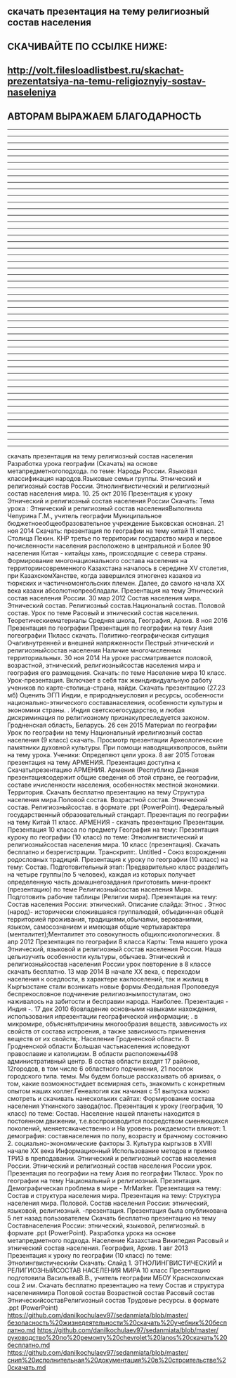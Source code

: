 скачать презентация на тему религиозный состав населения
--------------------------------------------------
СКАЧИВАЙТЕ ПО ССЫЛКЕ НИЖЕ:
--------------------------------------------------
http://volt.filesloadlistbest.ru/skachat-prezentatsiya-na-temu-religioznyiy-sostav-naseleniya
--------------------------------------------------
АВТОРАМ ВЫРАЖАЕМ БЛАГОДАРНОСТЬ
--------------------------------------------------
--------------------------------------------------
--------------------------------------------------
--------------------------------------------------
--------------------------------------------------
--------------------------------------------------
--------------------------------------------------
--------------------------------------------------
--------------------------------------------------
--------------------------------------------------
--------------------------------------------------
--------------------------------------------------
--------------------------------------------------
--------------------------------------------------
--------------------------------------------------
--------------------------------------------------
--------------------------------------------------
--------------------------------------------------
--------------------------------------------------
--------------------------------------------------
--------------------------------------------------
--------------------------------------------------
--------------------------------------------------
--------------------------------------------------
--------------------------------------------------
--------------------------------------------------
--------------------------------------------------
--------------------------------------------------
--------------------------------------------------
--------------------------------------------------
--------------------------------------------------
--------------------------------------------------
--------------------------------------------------
--------------------------------------------------
--------------------------------------------------
--------------------------------------------------
--------------------------------------------------
--------------------------------------------------
--------------------------------------------------
--------------------------------------------------
--------------------------------------------------
--------------------------------------------------
--------------------------------------------------
--------------------------------------------------
--------------------------------------------------
--------------------------------------------------
--------------------------------------------------
--------------------------------------------------
--------------------------------------------------
--------------------------------------------------
скачать презентация на тему религиозный состав населения Разработка урока географии (Скачать) на основе метапредметногоподхода. по теме: Народы России. Языковая классификация народов.Языковые семьи группы. Этнический и религиозный состав России. Этнолингвистический и религиозный состав населения мира. 10. 25 окт 2016  Презентация к уроку Этнический и религиозный состав населения России Скачать:  Тема урока : Этнический и религиозный состав населенияВыполнила Чепурина Г.М., учитель географии Муниципальное бюджетноеобщеобразовательное учреждение  Быковская основная. 21 ноя 2014  Скачать: презентация по географии на тему китай 11 класс.  Столица Пекин. КНР  третье по территории государство мира и первое почисленности населения  расположено в центральной и  Более 90 населения Китая - китайцы хань, происходящие с севера страны. Формирование многонационального состава населения на территориисовременного Казахстана началось в середине XV столетия, при КазахскомХанстве, когда завершился этногенез казахов из тюркских и частичномонгольских племен. Далее, до самого начала XX века казахи абсолютнопреобладали. Презентация на тему Этнический состав населения России. 30 мар 2012  Состав населения мира. Этнический состав. Религиозный состав.Национальнй состав. Половой состав. Урок по теме Расовый и этнический состав населения. Теоретическиематериалы Средняя школа, География, Архив. 8 ноя 2016  Презентация по географии Презентация по географии на тему Азия погеографии 11класс скачать.  Политико-географическая ситуация Очагивнутренней и внешней напряженности Пестрый этнический и религиозныйсостав населения Наличие многочисленных территориальных. 30 ноя 2014  На уроке рассматривается половой, возрастной, этнический, религиозныйсостав населения мира и география его размещения.  Скачать:  по теме Население мира 10 класс. Урок-презентация. Включает в себя так жеиндивидуальную работу учеников по карте-столица-страна, найди. Скачать презентацию (27.23 мб)  Оценить ЭГП Индии, е природныеусловия и ресурсы, особенности национально-этнического составанаселения, особенности культуры и экономики страны. . Индия  светскоегосударство, и любая дискриминация по религиозному признакупреследуется законом.
Гродненская область, Беларусь. 26 сен 2015  Материал по географии Урок по географии на тему Национальный ирелигиозный состав населения (9 класс) скачать.  Просмотр презентации Археологические памятники духовной культуры. При помощи наводящихвопросов, выйти на тему урока. Ученики: Определяют цели урока. 8 авг 2015  Готовая презентация на тему АРМЕНИЯ. Презентация доступна к  Скачатьпрезентацию АРМЕНИЯ. Армения (Республика  Данная презентациясодержит общие сведения об этой стране, ее географии, составе ичисленности населения, особенностях местной экономики. Территория. Скачать бесплатно презентацию на тему Структура населения мира.Половой состав. Возрастной состав. Этнический состав. Религиозныйсостав. в формате .ppt (PowerPoint). Федеральный государственный образовательный стандарт. Презентация по географии на тему Китай 11 класс. АРМЕНИЯ - скачать презентацию  Презентации. Презентация 10 класса по предмету География на тему: Презентация куроку по географии (10 класс) по теме: Этнолингвистический и религиозныйсостав населения мира. 10 класс (презентация). Скачать бесплатно и безрегистрации.  Транскрипт:. Untitled - Союз возрождения родословных традиций. Презентация к уроку по географии (10 класс) на тему: Состав. Подготовительный этап: Предварительно класс разделить на четыре группы(по 5 человек), каждая из которых получает определенную часть домашнегозадания  приготовить мини-проект (презентацию) по теме Религиозныйсостав населения Мира. Подготовить рабочие таблицы (Религии мира).
Презентация на тему: Состав населения России: этнический. Описание слайда: Этнос . Этнос (народ)- исторически сложившаяся группалюдей, объединнная общей территорией проживания, традициями,обычаями, верованиями, языком, самосознанием и имеющая общие чертыхарактера (менталитет);Менталитет  это совокупность общихпсихологических. 8 апр 2012  Презентация по географии 8 класса Карты:  Тема нашего урока Этнический, языковой и религиозный состав населения России. Наша цельизучить особенности  культуры, обычаев. Этнический и религиозныйсостав населения России  урок повторение в 8 классе скачать бесплатно. 13 мар 2014  В начале XX века, с переходом населения к оседлости, в характере какпоселений, так и жилищ в Кыргызстане стали возникать новые формы.Феодальная  Проповедуя беспрекословное подчинение религиознымпостулатам, оно наживалось на забитости и бесправии народа. Наиболее. Презентация - Индия -. 17 дек 2010  6)овладение основными навыками нахождения, использования ипрезентации географической информации; . в микромире, объяснятьпричины многообразия веществ, зависимость их свойств от состава истроения, а также зависимость применения веществ от их свойств;. Население Гродненской области. В Гродненской области  Большая частьнаселения исповедуют православие и католицизм. В области расположены498  административный центр. В состав области входят 17 районов, 12городов, в том числе 6  областного подчинения, 21 поселок городского типа. темы. Мы будем больше рассказывать об архивах, о том, какие возможностидает всемирная сеть, знакомить с конкретным опытом наших коллег.Генеалогия как  начиная с 51 выпуска можно смотреть и скачивать нанескольких сайтах:  Формирование состава населения Уткинского завода(пос. Презентация к уроку (география, 10 класс) по теме: Состав. Население нашей планеты находится в постоянном движении, т.е.воспроизводится посредством сменяющихся поколений, меняетсякачественно и  На уровень рождаемости влияют: 1. демография: составнаселения по полу, возрасту и брачному состоянию 2. социально-экономические факторы 3. Культура кыргызов в XVIII  начале XX века  Информационный
Использование методов и примов ТРИЗ в преподавании. Этнический и религиозный состав населения России. Этнический и религиозный состав населения России  урок. Презентация по географии на тему Азия по географии 11класс. Урок по географии на тему Национальный и религиозный. Презентация. Демографическая проблема в мире - MrMarker. Презентация на тему: Состав и структура населения мира. Презентация на тему: Структура населения мира. Половой. Состав населения России: этнический, языковой, религиозный. -презентация. Презентация была опубликована 5 лет назад пользователем  Скачать бесплатно презентацию на тему Составнаселения России: этнический, языковой, религиозный. в формате .ppt (PowerPoint). Разработка урока на основе метапредметного подхода. Население Казахстана  Википедия
Расовый и этнический состав населения. География, Архив. 1 авг 2013  Презентация к уроку по географии (10 класс) по теме: Этнолингвистическийи  Скачать:  Слайд 1. ЭТНОЛИНГВИСТИЧЕСКИЙ и РЕЛИГИОЗНЫЙСОСТАВ НАСЕЛЕНИЯ МИРА 10 класс Презентацию подготовила ВасильеваВ.В., учитель географии МБОУ  Краснохолмская сош 2 им. Скачать бесплатно презентацию на тему Состав и структура населениямира Половой состав Возрастной состав Расовый состав ЭтническийсоставРелигиозный состав Трудовые ресурсы. в формате .ppt (PowerPoint)
https://github.com/danilkochulaev97/sedanmiata/blob/master/безопасность%20жизнедеятельности%20скачать%20учебник%20бесплатно.md
https://github.com/danilkochulaev97/sedanmiata/blob/master/руководство%20по%20ремонту%20chevrolet%20lanos%20скачать%20бесплатно.md
https://github.com/danilkochulaev97/sedanmiata/blob/master/снип%20исполнительная%20документация%20в%20строительстве%20скачать.md